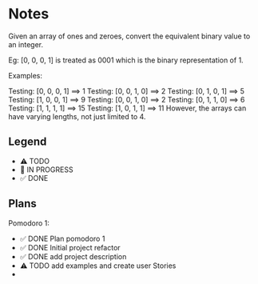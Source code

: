 # Notes

Given an array of ones and zeroes, convert the equivalent binary value to an integer.

Eg: [0, 0, 0, 1] is treated as 0001 which is the binary representation of 1.

Examples:

Testing: [0, 0, 0, 1] ==> 1
Testing: [0, 0, 1, 0] ==> 2
Testing: [0, 1, 0, 1] ==> 5
Testing: [1, 0, 0, 1] ==> 9
Testing: [0, 0, 1, 0] ==> 2
Testing: [0, 1, 1, 0] ==> 6
Testing: [1, 1, 1, 1] ==> 15
Testing: [1, 0, 1, 1] ==> 11
However, the arrays can have varying lengths, not just limited to 4.
## Legend
- ⚠ TODO
- 🚧 IN PROGRESS
- ✅ DONE

## Plans

Pomodoro 1:
- ✅ DONE Plan pomodoro 1 
- ✅ DONE Initial project refactor
- ✅ DONE add project description
- ⚠ TODO add examples and create user Stories
- 